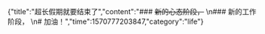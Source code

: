 {"title":"超长假期就要结束了","content":"### <del>新的心态阶段，</del>  \n### 新的工作阶段，  \n# 加油！","time":1570777203847,"category":"life"}